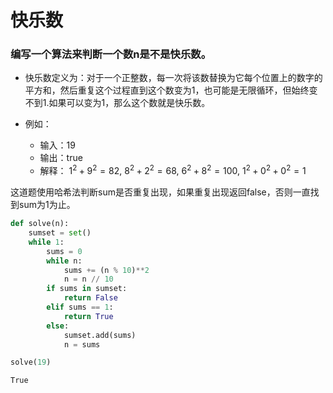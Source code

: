 
# 快乐数

### 编写一个算法来判断一个数n是不是快乐数。

* 快乐数定义为：对于一个正整数，每一次将该数替换为它每个位置上的数字的平方和，然后重复这个过程直到这个数变为1，也可能是无限循环，但始终变不到1.如果可以变为1，那么这个数就是快乐数。

* 例如：
    * 输入：19
    * 输出：true
    * 解释：
        $1^2+9^2=82$, $8^2+2^2=68$, $6^2+8^2=100$, $1^2+0^2+0^2=1$

这道题使用哈希法判断sum是否重复出现，如果重复出现返回false，否则一直找到sum为1为止。


```python
def solve(n):
    sumset = set()
    while 1:
        sums = 0
        while n:
            sums += (n % 10)**2
            n = n // 10
        if sums in sumset:
            return False
        elif sums == 1:
            return True
        else:
            sumset.add(sums)
            n = sums
```


```python
solve(19)
```




    True


